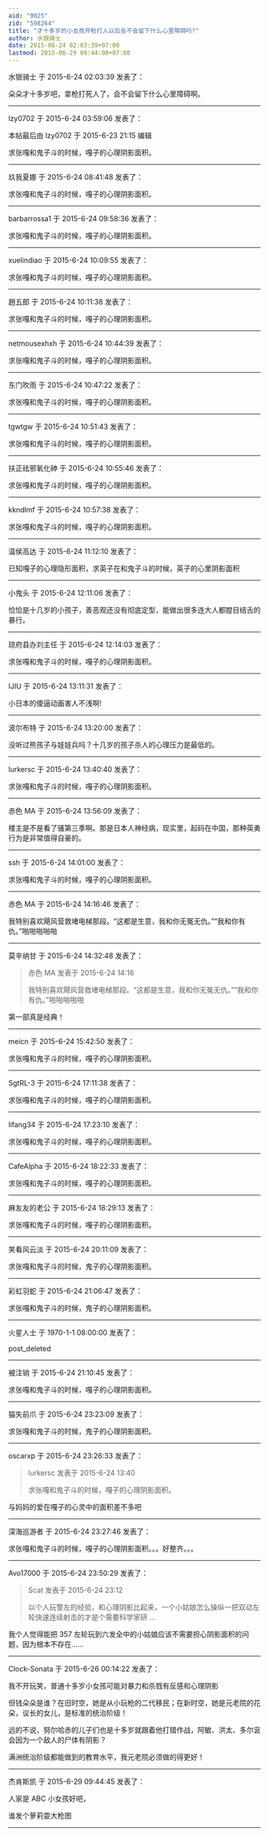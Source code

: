 ```yaml
---
aid: "9025"
zid: "598264"
title: "才十多岁的小女孩开枪打人以后会不会留下什么心里障碍吗?"
author: 水银骑士
date: 2015-06-24 02:03:39+07:00
lastmod: 2015-06-29 09:44:00+07:00
---
```


水银骑士 于 2015-6-24 02:03:39 发表了：

朵朵才十多岁吧，拿枪打死人了，会不会留下什么心里障碍啊。

---

lzy0702 于 2015-6-24 03:59:06 发表了：

本帖最后由 lzy0702 于 2015-6-23 21:15 编辑

求张嘎和鬼子斗的时候，嘎子的心理阴影面积。

---

玖我夏娜 于 2015-6-24 08:41:48 发表了：

求张嘎和鬼子斗的时候，嘎子的心理阴影面积。

---

barbarrossa1 于 2015-6-24 09:58:36 发表了：

求张嘎和鬼子斗的时候，嘎子的心理阴影面积。

---

xuelindiao 于 2015-6-24 10:09:55 发表了：

求张嘎和鬼子斗的时候，嘎子的心理阴影面积。

---

趙五郎 于 2015-6-24 10:11:38 发表了：

求张嘎和鬼子斗的时候，嘎子的心理阴影面积。

---

netmousexhxh 于 2015-6-24 10:44:39 发表了：

求张嘎和鬼子斗的时候，嘎子的心理阴影面积。

---

东门吹雨 于 2015-6-24 10:47:22 发表了：

求张嘎和鬼子斗的时候，嘎子的心理阴影面积。

---

tgwtgw 于 2015-6-24 10:51:43 发表了：

求张嘎和鬼子斗的时候，嘎子的心理阴影面积。

---

扶正祛邪氧化砷 于 2015-6-24 10:55:46 发表了：

求张嘎和鬼子斗的时候，嘎子的心理阴影面积。

---

kkndlmf 于 2015-6-24 10:57:38 发表了：

求张嘎和鬼子斗的时候，嘎子的心理阴影面积。

---

温侯高达 于 2015-6-24 11:12:10 发表了：

已知嘎子的心理隐形面积，求英子在和鬼子斗的时候，英子的心里阴影面积

---

小鬼头 于 2015-6-24 12:11:06 发表了：

恰恰是十几岁的小孩子，善恶观还没有彻底定型，能做出很多连大人都膛目结舌的暴行。

---

琼府县办刘主任 于 2015-6-24 12:14:03 发表了：

求张嘎和鬼子斗的时候，嘎子的心理阴影面积。

---

IJIU 于 2015-6-24 13:11:31 发表了：

小日本的傻逼动画害人不浅啊!

---

波尔布特 于 2015-6-24 13:20:00 发表了：

没听过熊孩子与娃娃兵吗？十几岁的孩子杀人的心理压力是最低的。

---

lurkersc 于 2015-6-24 13:40:40 发表了：

求张嘎和鬼子斗的时候，嘎子的心理阴影面积。

---

赤色 MA 于 2015-6-24 13:56:09 发表了：

楼主是不是看了骚第三季啊。那是日本人神经病，现实里，起码在中国，那种英勇行为是非常值得自豪的。

---

ssh 于 2015-6-24 14:01:00 发表了：

求张嘎和鬼子斗的时候，嘎子的心理阴影面积。

---

赤色 MA 于 2015-6-24 14:16:46 发表了：

我特别喜欢飓风营救堵电梯那段。“这都是生意，我和你无冤无仇。”“我和你有仇。”啪啪啪啪啪

---

莫辛纳甘 于 2015-6-24 14:32:48 发表了：

> 赤色 MA 发表于 2015-6-24 14:16
>
> 我特别喜欢飓风营救堵电梯那段。“这都是生意，我和你无冤无仇。”“我和你有仇。”啪啪啪啪啪

第一部真是经典！

---

meicn 于 2015-6-24 15:42:50 发表了：

求张嘎和鬼子斗的时候，嘎子的心理阴影面积。

---

SgtRL-3 于 2015-6-24 17:11:38 发表了：

求张嘎和鬼子斗的时候，嘎子的心理阴影面积。

---

lifang34 于 2015-6-24 17:23:10 发表了：

求张嘎和鬼子斗的时候，嘎子的心理阴影面积。

---

CafeAlpha 于 2015-6-24 18:22:33 发表了：

求张嘎和鬼子斗的时候，嘎子的心理阴影面积。

---

麻友友的老公 于 2015-6-24 18:29:13 发表了：

求张嘎和鬼子斗的时候，嘎子的心理阴影面积。

---

笑看风云淡 于 2015-6-24 20:11:09 发表了：

求张嘎和鬼子斗的时候，鬼子的心理阴影面积。

---

彩虹羽蛇 于 2015-6-24 21:06:47 发表了：

求张嘎和鬼子斗的时候，鬼子的心理阴影面积。

---

火星人士 于 1970-1-1 08:00:00 发表了：

post_deleted

---

被注销 于 2015-6-24 21:10:45 发表了：

求张嘎和鬼子斗的时候，嘎子的心理阴影面积。

---

猫失前爪 于 2015-6-24 23:23:09 发表了：

求张嘎和鬼子斗的时候，鬼子的心理阴影面积。

---

oscarxp 于 2015-6-24 23:26:33 发表了：

> lurkersc 发表于 2015-6-24 13:40
>
> 求张嘎和鬼子斗的时候，嘎子的心理阴影面积。

与妈妈的爱在嘎子的心灵中的面积差不多吧

---

深海巡游者 于 2015-6-24 23:27:46 发表了：

求张嘎和鬼子斗的时候，嘎子的心理阴影面积。。。好整齐。。。

---

Avo17000 于 2015-6-24 23:50:29 发表了：

> Scat 发表于 2015-6-24 23:12
>
> 以个人玩警左的经验，和心理阴影比起来，一个小姑娘怎么操纵一把双动左轮快速连续射击的才是个需要科学家研 ...

我个人觉得能把 357 左轮玩到六发全中的小姑娘应该不需要担心阴影面积的问题，因为根本不存在……

---

Clock-Sonata 于 2015-6-26 00:14:22 发表了：

我不开玩笑，普通十多岁小女孩可能对暴力和杀戮有反感和心理阴影

但钱朵朵是谁？在旧时空，她是从小玩枪的二代移民；在新时空，她是元老院的花朵，议长的女儿，是标准的统治阶级！

远的不说，努尔哈赤的儿子们也是十多岁就跟着他打猎作战，阿敏、洪太、多尔衮会因为一个敌人的尸体有阴影？

满洲统治阶级都能做到的教育水平，我元老院必须做的得更好！

---

杰肯斯凯 于 2015-6-29 09:44:45 发表了：

人家是 ABC 小女孩好吧，

谁发个萝莉耍大枪图

---
